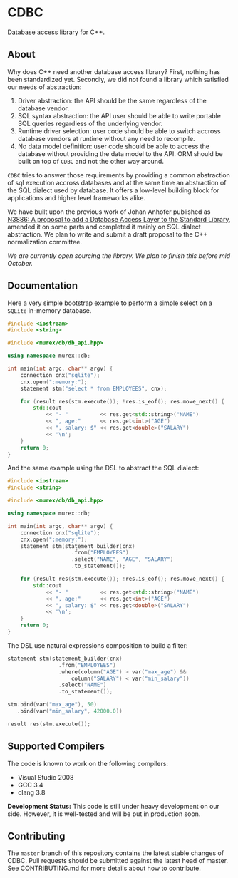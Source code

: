 # CDBC

Database access library for C++.

## About

Why does C++ need another database access library? First, nothing has been standardized yet. Secondly, we did not found a library which satisfied our needs of abstraction:
1. Driver abstraction: the API should be the same regardless of the database vendor.
2. SQL syntax abstraction: the API user should be able to write portable SQL queries regardless of the underlying vendor.
3. Runtime driver selection: user code should be able to switch accross database vendors at runtime without any need to recompile.
4. No data model definition: user code should be able to access the database without providing the data model to the API. ORM should be built on top of `CDBC` and not the other way around.

`CDBC` tries to answer those requirements by providing a common abstraction of sql execution accross databases and at the same time an abstraction of the SQL dialect used by database. It offers a low-level building block for applications and higher level frameworks alike.

We have built upon the previous work of Johan Anhofer published as [N3886: A proposal to add a Database Access Layer to the Standard Library](http://www.open-std.org/jtc1/sc22/wg21/docs/papers/2014/n3886.pdf "N3886 draft"), amended it on some parts and completed it mainly on SQL dialect abstraction.
We plan to write and submit a draft proposal to the C++ normalization committee.


*We are currently open sourcing the library. We plan to finish this before mid October.*


## Documentation

Here a very simple bootstrap example to perform a simple select on a `SQLite` in-memory database.
```cpp
#include <iostream>
#include <string>

#include <murex/db/db_api.hpp>

using namespace murex::db;

int main(int argc, char** argv) {
    connection cnx("sqlite");
    cnx.open(":memory:");
    statement stm("select * from EMPLOYEES", cnx);

    for (result res(stm.execute()); !res.is_eof(); res.move_next() {
        std::cout
            << "- "          << res.get<std::string>("NAME")
	        << ", age:"      << res.get<int>("AGE")
	        << ", salary: $" << res.get<double>("SALARY")
	        << '\n';
    }
    return 0;
}
```

And the same example using the DSL to abstract the SQL dialect:
```cpp
#include <iostream>
#include <string>

#include <murex/db/db_api.hpp>

using namespace murex::db;

int main(int argc, char** argv) {
    connection cnx("sqlite");
    cnx.open(":memory:");
    statement stm(statement_builder(cnx)
                    .from("EMPLOYEES")
                    .select("NAME", "AGE", "SALARY")
                    .to_statement());

    for (result res(stm.execute()); !res.is_eof(); res.move_next() {
        std::cout
            << "- "          << res.get<std::string>("NAME")
	        << ", age:"      << res.get<int>("AGE")
	        << ", salary: $" << res.get<double>("SALARY")
	        << '\n';
    }
    return 0;
}
```

The DSL use natural expressions composition to build a filter:
```cpp
statement stm(statement_builder(cnx)
                .from("EMPLOYEES")
		        .where(column("AGE") > var("max_age") &&
		            column("SALARY") < var("min_salary"))
                .select("NAME")
		        .to_statement());

stm.bind(var("max_age"), 50)
   .bind(var("min_salary", 42000.0))

result res(stm.execute());
```


## Supported Compilers

The code is known to work on the following compilers:
- Visual Studio 2008
- GCC 3.4
- clang 3.8

**Development Status:** This code is still under heavy development on our side. However, it is well-tested and will be put in production soon.


## Contributing

The `master` branch of this repository contains the latest stable changes of CDBC. Pull requests should be submitted against the latest head of master. See CONTRIBUTING.md for more details about how to contribute.

